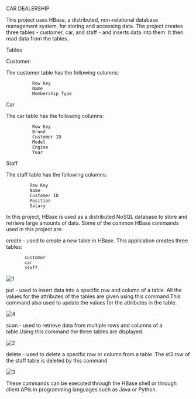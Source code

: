 CAR DEALERSHIP


This project uses HBase, a distributed, non-relational database management system, for storing and accessing data. The project creates three tables - customer, car, and staff - and inserts  data into them. It then read data from the tables.


Tables


Customer:


The customer table has the following columns:

              Row Key
              Name
              Membership Type


Car

The car table has the following columns:

              Row Key
              Brand
              Customer ID
              Model
              Engine
              Year




Staff

The staff table has the following columns:

             Row Key
             Name
             Customer ID
             Position
             Salary

In this project, HBase is used as a distributed NoSQL database to store and retrieve large amounts of data. Some of the common HBase commands used in this project are:

create - used to create a new table in HBase. This application creates three tables:

           customer
           car 
           staff.
           
           
           
![1](https://user-images.githubusercontent.com/109608217/227257127-15e02d60-b1bb-4aae-a3d8-2fd860ea888e.png)


put - used to insert data into a specific row and column of a table .All the values for the attributes of the tables are given using this command.This command also used to update the values for the attributes in the table.
            
            
            
![4](https://user-images.githubusercontent.com/109608217/227262168-57d38423-eca7-420d-9638-0bac087c37aa.png)
 

scan - used to retrieve data from multiple rows and columns of a table.Using this command the three tables are displayed.


 ![2](https://user-images.githubusercontent.com/109608217/227257146-0fc80820-1255-40e3-8878-2d87c57f73e6.png)
 
 

delete - used to delete a specific row or column from a table .The st3 row of the staff table is deleted by this command


![3](https://user-images.githubusercontent.com/109608217/227261736-0018be1f-78a8-4e98-adba-52d269c22a5d.png)

These commands can be executed through the HBase shell or through client APIs in programming languages such as Java or Python.
              
